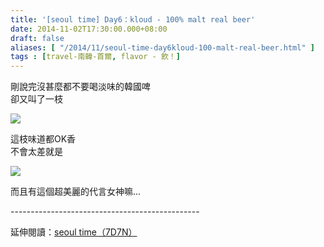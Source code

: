 ```yaml
---
title: '[seoul time] Day6：kloud - 100% malt real beer'
date: 2014-11-02T17:30:00.000+08:00
draft: false
aliases: [ "/2014/11/seoul-time-day6kloud-100-malt-real-beer.html" ]
tags : [travel-南韓-首爾, flavor - 飲！]
---
```


剛說完沒甚麼都不要喝淡味的韓國啤  
卻又叫了一枝  

![](/images/seoul6f.jpg)

這枝味道都OK香  
不會太差就是  

![](/images/seoul6f1.jpg)

而且有這個超美麗的代言女神嘛...  
  
\-----------------------------------------------  
  
延伸閱讀：[seoul time（7D7N）](https://hidie.net/seoul7d7n/)
